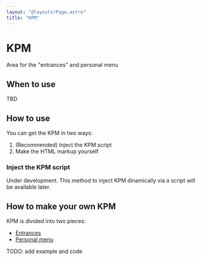 ```yaml
---
layout: "@layouts/Page.astro"
title: "KPM"
---
```


# KPM

<p class="lead">Area for the "entrances" and personal menu</p>

## When to use

TBD

## How to use

You can get the KPM in two ways:

1. (Recommended) Inject the KPM script
2. Make the HTML markup yourself

### Inject the KPM script

Under development. This method to inject KPM dinamically via a script will be available later.

## How to make your own KPM

KPM is divided into two pieces:

- [Entrances](./entrances)
- [Personal menu](./personal-menu)

TODO: add example and code
